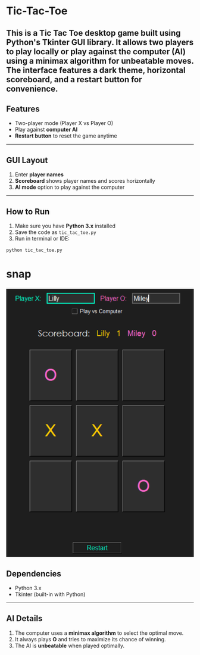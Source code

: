 # Tic-Tac-Toe

This is a **Tic Tac Toe** desktop game built using Python's **Tkinter GUI** library. It allows **two players** to play locally or **play against the computer (AI)** using a **minimax algorithm** for unbeatable moves. The interface features a **dark theme**, **horizontal scoreboard**, and a **restart button** for convenience.
---

## Features

* Two-player mode (Player X vs Player O)
* Play against **computer AI**
* **Restart button** to reset the game anytime

---

## GUI Layout

1. Enter **player names**
2. **Scoreboard** shows player names and scores horizontally
3. **AI mode** option to play against the computer

---

## How to Run

1. Make sure you have **Python 3.x** installed
2. Save the code as `tic_tac_toe.py`
3. Run in terminal or IDE:

```bash
python tic_tac_toe.py
```
# snap
![Screenshot](SS.png)


## Dependencies

* Python 3.x
* Tkinter (built-in with Python)

---

## AI Details

1. The computer uses a **minimax algorithm** to select the optimal move.
2. It always plays **O** and tries to maximize its chance of winning.
3. The AI is **unbeatable** when played optimally.

